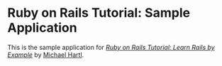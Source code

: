 # Ruby on Rails Tutorial: Sample Application

This is the sample application for 
[*Ruby on Rails Tutorial: Learn Rails by Example*](http://railstutorial.org/)
by [Michael Hartl](http://michaelhartl.com/).
